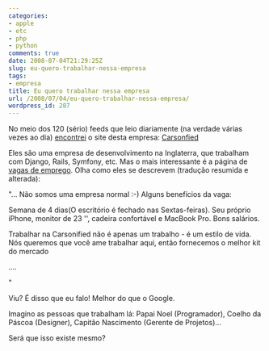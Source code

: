 ```yaml
---
categories:
- apple
- etc
- php
- python
comments: true
date: 2008-07-04T21:29:25Z
slug: eu-quero-trabalhar-nessa-empresa
tags:
- empresa
title: Eu quero trabalhar nessa empresa
url: /2008/07/04/eu-quero-trabalhar-nessa-empresa/
wordpress_id: 287
---
```


No meio dos 120 (sério) feeds que leio diariamente (na verdade várias vezes ao dia) [encontrei](http://www.techcrunch.com/2008/07/03/how-to-build-a-web-app-in-four-days-for-10000-say-hello-to-matt/) o site desta empresa: [Carsonfied](http://carsonified.com/)

Eles são uma empresa de desenvolvimento na Inglaterra, que trabalham com Django, Rails, Symfony, etc. Mas o mais interessante é a página de [vagas de emprego](http://carsonified.com/jobs). Olha como eles se descrevem (tradução resumida e alterada):

"... Não somos uma empresa normal :-) Alguns benefícios da vaga:

Semana de 4 dias(O escritório é fechado nas Sextas-feiras). Seu próprio iPhone, monitor de 23 '', cadeira confortável e MacBook Pro. Bons salários.

Trabalhar na Carsonified não é apenas um trabalho - é um estilo de vida. Nós queremos que você ame trabalhar aqui, então fornecemos o melhor kit do mercado

....

"

Viu? É disso que eu falo! Melhor do que o Google.

Imagino as pessoas que trabalham lá: Papai Noel (Programador), Coelho da Páscoa (Designer), Capitão Nascimento (Gerente de Projetos)...

Será que isso existe mesmo?

